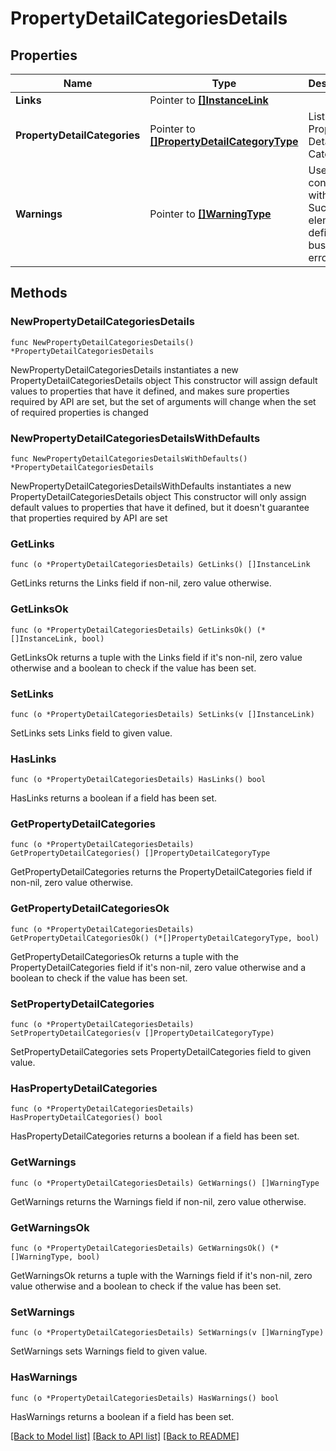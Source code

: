 # PropertyDetailCategoriesDetails

## Properties

Name | Type | Description | Notes
------------ | ------------- | ------------- | -------------
**Links** | Pointer to [**[]InstanceLink**](InstanceLink.md) |  | [optional] 
**PropertyDetailCategories** | Pointer to [**[]PropertyDetailCategoryType**](PropertyDetailCategoryType.md) | List of Property Detail Categories. | [optional] 
**Warnings** | Pointer to [**[]WarningType**](WarningType.md) | Used in conjunction with the Success element to define a business error. | [optional] 

## Methods

### NewPropertyDetailCategoriesDetails

`func NewPropertyDetailCategoriesDetails() *PropertyDetailCategoriesDetails`

NewPropertyDetailCategoriesDetails instantiates a new PropertyDetailCategoriesDetails object
This constructor will assign default values to properties that have it defined,
and makes sure properties required by API are set, but the set of arguments
will change when the set of required properties is changed

### NewPropertyDetailCategoriesDetailsWithDefaults

`func NewPropertyDetailCategoriesDetailsWithDefaults() *PropertyDetailCategoriesDetails`

NewPropertyDetailCategoriesDetailsWithDefaults instantiates a new PropertyDetailCategoriesDetails object
This constructor will only assign default values to properties that have it defined,
but it doesn't guarantee that properties required by API are set

### GetLinks

`func (o *PropertyDetailCategoriesDetails) GetLinks() []InstanceLink`

GetLinks returns the Links field if non-nil, zero value otherwise.

### GetLinksOk

`func (o *PropertyDetailCategoriesDetails) GetLinksOk() (*[]InstanceLink, bool)`

GetLinksOk returns a tuple with the Links field if it's non-nil, zero value otherwise
and a boolean to check if the value has been set.

### SetLinks

`func (o *PropertyDetailCategoriesDetails) SetLinks(v []InstanceLink)`

SetLinks sets Links field to given value.

### HasLinks

`func (o *PropertyDetailCategoriesDetails) HasLinks() bool`

HasLinks returns a boolean if a field has been set.

### GetPropertyDetailCategories

`func (o *PropertyDetailCategoriesDetails) GetPropertyDetailCategories() []PropertyDetailCategoryType`

GetPropertyDetailCategories returns the PropertyDetailCategories field if non-nil, zero value otherwise.

### GetPropertyDetailCategoriesOk

`func (o *PropertyDetailCategoriesDetails) GetPropertyDetailCategoriesOk() (*[]PropertyDetailCategoryType, bool)`

GetPropertyDetailCategoriesOk returns a tuple with the PropertyDetailCategories field if it's non-nil, zero value otherwise
and a boolean to check if the value has been set.

### SetPropertyDetailCategories

`func (o *PropertyDetailCategoriesDetails) SetPropertyDetailCategories(v []PropertyDetailCategoryType)`

SetPropertyDetailCategories sets PropertyDetailCategories field to given value.

### HasPropertyDetailCategories

`func (o *PropertyDetailCategoriesDetails) HasPropertyDetailCategories() bool`

HasPropertyDetailCategories returns a boolean if a field has been set.

### GetWarnings

`func (o *PropertyDetailCategoriesDetails) GetWarnings() []WarningType`

GetWarnings returns the Warnings field if non-nil, zero value otherwise.

### GetWarningsOk

`func (o *PropertyDetailCategoriesDetails) GetWarningsOk() (*[]WarningType, bool)`

GetWarningsOk returns a tuple with the Warnings field if it's non-nil, zero value otherwise
and a boolean to check if the value has been set.

### SetWarnings

`func (o *PropertyDetailCategoriesDetails) SetWarnings(v []WarningType)`

SetWarnings sets Warnings field to given value.

### HasWarnings

`func (o *PropertyDetailCategoriesDetails) HasWarnings() bool`

HasWarnings returns a boolean if a field has been set.


[[Back to Model list]](../README.md#documentation-for-models) [[Back to API list]](../README.md#documentation-for-api-endpoints) [[Back to README]](../README.md)


